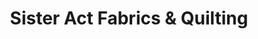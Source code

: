 ---
title: "Sister Act Fabrics & Quilting"
url: /asheboro/sister-act-fabrics-and-quilting/
shop: fabric
---